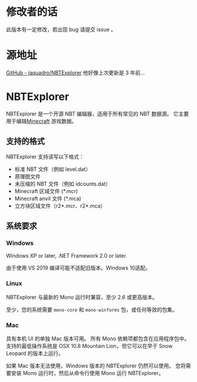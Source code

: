 # 修改者的话
此版本有一定修改，若出现 bug 请提交 issue 。

# 源地址
[GitHub - jaquadro/NBTExplorer](https://github.com/jaquadro/NBTExplorer)
他好像上次更新是 3 年前...

# NBTExplorer

NBTExplorer 是一个开源 NBT 编辑器，适用于所有常见的 NBT 数据源。 它主要用于编辑[Minecraft](http://www.minecraft.net) 游戏数据。 

## 支持的格式

NBTExplorer 支持读写以下格式：

* 标准 NBT 文件（例如 level.dat） 
* 原理图文件
* 未压缩的 NBT 文件（例如 idcounts.dat）
* Minecraft 区域文件 (*.mcr) 
* Minecraft anvil 文件 (*.mca) 
* 立方块区域文件（r2\*.mcr、r2\*.mca） 

## 系统要求

### Windows

Windows XP or later, .NET Framework 2.0 or later.

由于使用 VS 2019 编译可能不适配旧版本。Windows 10适配。

### Linux

NBTExplorer 与最新的 Mono 运行时兼容，至少 2.6 或更高版本。

至少，您的系统需要 `mono-core` 和 `mono-winforms` 包，或任何等效的包集。 

### Mac

具有本机 UI 的单独 Mac 版本可用。 所有 Mono 依赖项都包含在应用程序包中。 支持的最低操作系统是 OSX 10.8 Mountain Lion，但它可以在早于 Snow Leopard 的版本上运行。 

如果 Mac 版本无法使用，Windows 版本的 NBTExplorer 仍然可以使用。 您将需要安装 Mono 运行时，然后从命令行使用 Mono 运行 NBTExplorer。 